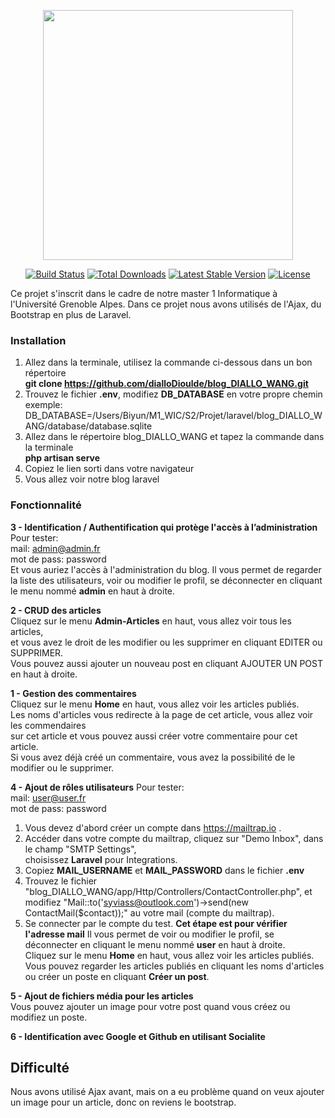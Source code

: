 <p align="center"><img src="https://res.cloudinary.com/dtfbvvkyp/image/upload/v1566331377/laravel-logolockup-cmyk-red.svg" width="400"></p>

<p align="center">
<a href="https://travis-ci.org/laravel/framework"><img src="https://travis-ci.org/laravel/framework.svg" alt="Build Status"></a>
<a href="https://packagist.org/packages/laravel/framework"><img src="https://poser.pugx.org/laravel/framework/d/total.svg" alt="Total Downloads"></a>
<a href="https://packagist.org/packages/laravel/framework"><img src="https://poser.pugx.org/laravel/framework/v/stable.svg" alt="Latest Stable Version"></a>
<a href="https://packagist.org/packages/laravel/framework"><img src="https://poser.pugx.org/laravel/framework/license.svg" alt="License"></a>
</p>

<div>
    Ce projet s'inscrit dans le cadre de notre master 1 Informatique à l'Université Grenoble Alpes. Dans ce projet nous avons utilisés de l'Ajax, du Bootstrap  en plus de Laravel.
</div>

### Installation
1. Allez dans la terminale, utilisez la commande ci-dessous dans un bon répertoire  
**git clone https://github.com/dialloDioulde/blog_DIALLO_WANG.git**
2. Trouvez le fichier **.env**, modifiez **DB_DATABASE** en votre propre chemin  
exemple: DB_DATABASE=/Users/Biyun/M1_WIC/S2/Projet/laravel/blog_DIALLO_WANG/database/database.sqlite
3. Allez dans le répertoire blog_DIALLO_WANG et tapez la commande dans la terminale  
**php artisan serve**
4. Copiez le lien sorti dans votre navigateur
5. Vous allez voir notre blog laravel

### Fonctionnalité

**3 - Identification / Authentification qui protège l'accès à l’administration**  
Pour tester:  
mail: admin@admin.fr  
mot de pass: password  
Et vous auriez l'accès à l'administration du blog.
Il vous permet de regarder la liste des utilisateurs, voir ou modifier le profil, se déconnecter en cliquant le menu nommé **admin** en haut à droite.

**2 - CRUD des articles**  
Cliquez sur le menu **Admin-Articles** en haut, vous allez voir tous les articles,  
et vous avez le droit de les modifier ou les supprimer en cliquant EDITER ou SUPPRIMER.  
Vous pouvez aussi ajouter un nouveau post en cliquant AJOUTER UN POST en haut à droite.

**1 - Gestion des commentaires**  
Cliquez sur le menu **Home** en haut, vous allez voir les articles publiés.  
Les noms d'articles vous redirecte à la page de cet article, vous allez voir les commendaires  
sur cet article et vous pouvez aussi créer votre commentaire pour cet article.  
Si vous avez déjà créé un commentaire, vous avez la possibilité de le modifier ou le supprimer.  

**4 - Ajout de rôles utilisateurs**
Pour tester:  
mail: user@user.fr  
mot de pass: password  
1. Vous devez d'abord créer un compte dans https://mailtrap.io .
2. Accéder dans votre compte du mailtrap, cliquez sur "Demo Inbox", dans le champ "SMTP Settings",  
choisissez **Laravel** pour Integrations.
3. Copiez **MAIL_USERNAME** et **MAIL_PASSWORD** dans le fichier **.env** 
4. Trouvez le fichier "blog_DIALLO_WANG/app/Http/Controllers/ContactController.php", et modifiez 
"Mail::to('syviass@outlook.com')->send(new ContactMail($contact));" au votre mail (compte du mailtrap).
5. Se connecter par le compte du test.
**Cet étape est pour vérifier l'adresse mail**
Il vous permet de voir ou modifier le profil, se déconnecter en cliquant le menu nommé **user** en haut à droite.  
Cliquez sur le menu **Home** en haut, vous allez voir les articles publiés.  
Vous pouvez regarder les articles publiés en cliquant les noms d'articles ou créer un poste en cliquant **Créer un post**.

**5 - Ajout de fichiers média pour les articles**  
Vous pouvez ajouter un image pour votre post quand vous créez ou modifiez un poste.

**6 - Identification avec Google et Github en utilisant Socialite**

## Difficulté
Nous avons utilisé Ajax avant, mais on a eu problème quand on veux ajouter un image pour un article, donc on reviens le bootstrap.
